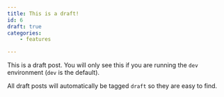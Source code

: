 ```yaml
---
title: This is a draft!
id: 6
draft: true
categories:
    - features

---
```

This is a draft post. You will only see this if you are running the `dev`
environment (`dev` is the default).

All draft posts will automatically be tagged `draft` so they are easy to
find.
